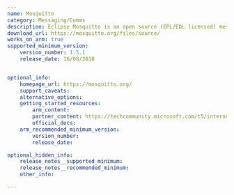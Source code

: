 ```yaml
---
name: Mosquitto
category: Messaging/Comms
description: Eclipse Mosquitto is an open source (EPL/EDL licensed) message broker that implements the MQTT protocol versions 5.0, 3.1.1 and 3.1.
download_url: https://mosquitto.org/files/source/
works_on_arm: true
supported_minimum_version:
    version_number: 1.5.1
    release_date: 16/08/2018


optional_info:
    homepage_url: https://mosquitto.org/
    support_caveats:
    alternative_options:
    getting_started_resources:
        arm_content:
        partner_content: https://techcommunity.microsoft.com/t5/internet-of-things-blog/bridge-building-mosquitto-mqtt-to-azure-iot-using-paho-mqtt-and/ba-p/2999643
        official_docs:
    arm_recommended_minimum_version:
        version_number:
        release_date:

optional_hidden_info:
    release_notes__supported_minimum:
    release_notes__recommended_minimum:
    other_info:

---
```

